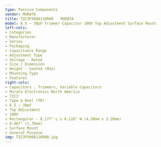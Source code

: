 ```yaml
---
type: Passive Components
vendor: MURATA
title: TZC3P300A110R00　　MURATA
model: 6.5 ~ 30pF Trimmer Capacitor 100V Top Adjustment Surface Mount
left-cols:
- Categories
- Manufacturer
- Series
- Packaging 
- Capacitance Range
- Adjustment Type
- Voltage - Rated
- Size / Dimension
- Height - Seated (Max)
- Mounting Type
- Features
right-cols:
- Capacitors , Trimmers, Variable Capacitors
- Murata Electronics North America
- TZC3
- Tape & Reel (TR) 
- 6.5 ~ 30pF
- Top Adjustment
- 100V
- Rectangular - 0.177" L x 0.126" W (4.50mm x 3.20mm)
- 0.067" (1.70mm)
- Surface Mount
- General Purpose
img: TZC3P300A110R00.jpg
---
```

